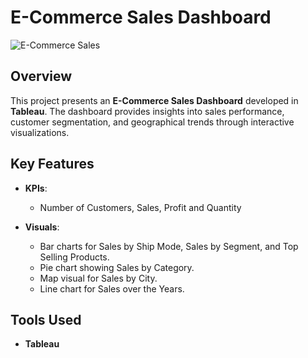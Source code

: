 # E-Commerce Sales Dashboard

![E-Commerce Sales](https://i.imgur.com/L4rbBCm.png)

## Overview

This project presents an **E-Commerce Sales Dashboard** developed in **Tableau**. The dashboard provides insights into sales performance, customer segmentation, and geographical trends through interactive visualizations.

## Key Features

- **KPIs**:
  - Number of Customers, Sales, Profit and Quantity
  
- **Visuals**:
  - Bar charts for Sales by Ship Mode, Sales by Segment, and Top Selling Products.
  - Pie chart showing Sales by Category.
  - Map visual for Sales by City.
  - Line chart for Sales over the Years.

## Tools Used
- **Tableau**
